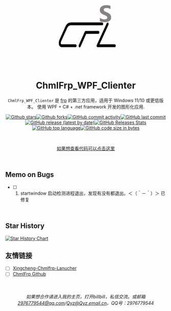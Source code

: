 <p align="center">
    <img src=".github/icon/CFL.png"
        height="195">
</p>

<div align="center">

# ChmlFrp_WPF_Clienter

`ChmlFrp_WPF_Clienter` 是 [frp](https://github.com/fatedier/frp) 的第三方应用，适用于 Windows 11/10 或更低版本。 使用 WPF + C# + .net framework 开发的图形化应用.

<a href="https://github.com/Qianyiaz/ChmlFrp_WPF_Clienter">![Github stars](https://img.shields.io/github/stars/Qianyiaz/ChmlFrp_WPF_Clienter.svg)![Github forks](https://img.shields.io/github/forks/Qianyiaz/ChmlFrp_WPF_Clienter.svg)![GitHub commit activity](https://img.shields.io/github/commit-activity/w/Qianyiaz/ChmlFrp_WPF_Clienter?style=social&logo=github)![GitHub last commit](https://img.shields.io/github/last-commit/Qianyiaz/ChmlFrp_WPF_Clienter?style=social&logo=github)![GitHub release (latest by date)](https://img.shields.io/github/v/release/Qianyiaz/ChmlFrp_WPF_Clienter?style=social&logo=github)![GitHub Releases Stats](https://img.shields.io/github/downloads/Qianyiaz/ChmlFrp_WPF_Clienter/total.svg?style=social&logo=github)![GitHub top language](https://img.shields.io/github/languages/top/Qianyiaz/ChmlFrp_WPF_Clienter?style=social&logo=github&label=C%20%23)![GitHub code size in bytes](https://img.shields.io/github/languages/code-size/Qianyiaz/ChmlFrp_WPF_Clienter?style=social&logo=github)

<br/>
    
如果想查看代码可以[点击这里](/.code/ChmlFrp_WPF_Clienter)

<br/>

<div align="left">
    
## Memo on Bugs

- [ ] 1. startwindow 启动检测进程退出，发现有没有都退出。＜（＾－＾）＞ 已修复

<br/>

## Star History

<a href="https://star-history.com/#Qianyiaz/ChmlFrp_WPF_Clienter&Date">
 <picture>
   <source media="(prefers-color-scheme: dark)" srcset="https://api.star-history.com/svg?repos=Qianyiaz/ChmlFrp_WPF_Clienter&type=Date&theme=dark" />
   <source media="(prefers-color-scheme: light)" srcset="https://api.star-history.com/svg?repos=Qianyiaz/ChmlFrp_WPF_Clienter&type=Date" />
   <img alt="Star History Chart" src="https://api.star-history.com/svg?repos=Qianyiaz/ChmlFrp_WPF_Clienter&type=Date" />
 </picture>
</a>

## 友情链接

- [ ] [Xingcheng-Chmlfrp-Lanucher](https://github.com/FengXiang2233/Xingcheng-Chmlfrp-Lanucher)
- [ ] [ChmlFrp Github](https://github.com/TechCat-Team/ChmlFrp-Frp)

<br/>

<div align="center">
    
###### 如果想合作请进入我的主页，打开billbill，私信交流。或邮箱<2976779544@qq.com>/Qyz@Qyz.email.cn。QQ号：2976779544
